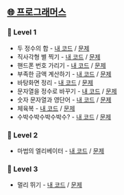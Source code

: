 ## [🌐 프로그래머스](https://school.programmers.co.kr/learn/challenges?order=recent)
### 🐥 Level 1
- 두 정수의 합 - [내 코드](https://github.com/yougi8/CodingTestStudy/blob/main/%ED%94%84%EB%A1%9C%EA%B7%B8%EB%9E%98%EB%A8%B8%EC%8A%A4/Practice/int_sum.py) / [문제](https://school.programmers.co.kr/learn/courses/30/lessons/12912)
- 직사각형 별 찍기 - [내 코드](https://github.com/yougi8/CodingTestStudy/blob/main/%ED%94%84%EB%A1%9C%EA%B7%B8%EB%9E%98%EB%A8%B8%EC%8A%A4/rectangleStar.py) / [문제](https://school.programmers.co.kr/learn/courses/30/lessons/12969)
- 핸드폰 번호 가리기 - [내 코드](https://github.com/yougi8/CodingTestStudy/blob/main/%ED%94%84%EB%A1%9C%EA%B7%B8%EB%9E%98%EB%A8%B8%EC%8A%A4/phoneNumber.py) / [문제](https://school.programmers.co.kr/learn/courses/30/lessons/12948)
- 부족한 금액 계산하기 - [내 코드](https://github.com/yougi8/CodingTestStudy/blob/main/%ED%94%84%EB%A1%9C%EA%B7%B8%EB%9E%98%EB%A8%B8%EC%8A%A4/lessCost.py) / [문제](https://school.programmers.co.kr/learn/courses/30/lessons/82612)
- 바탕화면 정리 - [내 코드](https://github.com/yougi8/CodingTestStudy/blob/main/%ED%94%84%EB%A1%9C%EA%B7%B8%EB%9E%98%EB%A8%B8%EC%8A%A4/window.py) / [문제](https://school.programmers.co.kr/learn/courses/30/lessons/161990)
- 문자열을 정수로 바꾸기 - [내 코드](https://github.com/yougi8/CodingTestStudy/blob/main/%ED%94%84%EB%A1%9C%EA%B7%B8%EB%9E%98%EB%A8%B8%EC%8A%A4/stringToInt.py) / [문제](https://school.programmers.co.kr/learn/courses/30/lessons/12925)
- 숫자 문자열과 영단어 - [내 코드](https://github.com/yougi8/CodingTestStudy/blob/main/%ED%94%84%EB%A1%9C%EA%B7%B8%EB%9E%98%EB%A8%B8%EC%8A%A4/numStrEng.py) / [문제](https://school.programmers.co.kr/learn/courses/30/lessons/81301)
- 체육복 - [내 코드](https://github.com/yougi8/CodingTestStudy/blob/main/%ED%94%84%EB%A1%9C%EA%B7%B8%EB%9E%98%EB%A8%B8%EC%8A%A4/gymSuit.py) / [문제](https://school.programmers.co.kr/learn/courses/30/lessons/42862)
- 수박수박수박수박수? - [내 코드](https://github.com/yougi8/CodingTestStudy/blob/main/%ED%94%84%EB%A1%9C%EA%B7%B8%EB%9E%98%EB%A8%B8%EC%8A%A4/watermelon.py) / [문제](https://school.programmers.co.kr/learn/courses/30/lessons/12922)

### 🐇 Level 2
- 마법의 엘리베이터 - [내 코드](https://github.com/yougi8/CodingTestStudy/blob/main/%ED%94%84%EB%A1%9C%EA%B7%B8%EB%9E%98%EB%A8%B8%EC%8A%A4/magicElevator.py) / [문제](https://school.programmers.co.kr/learn/courses/30/lessons/148653)

### 🦅 Level 3
- 멀리 뛰기 - [내 코드](https://github.com/yougi8/CodingTestStudy/blob/main/%ED%94%84%EB%A1%9C%EA%B7%B8%EB%9E%98%EB%A8%B8%EC%8A%A4/jump.py) / [문제](https://school.programmers.co.kr/learn/courses/30/lessons/12914)
